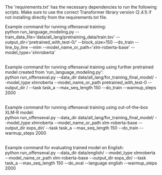 The 'requirements.txt' has the necessary dependencies to run the following scripts. Make sure to use the correct Transformer library version (2.4.1) if not installing directly from the requirements.txt file.

Example command for running offenseval training: <br>
python run_language_modeling.py --train_data_file='data/all_lang/pretraining_data/train.tsv' --output_dir='pretrained_with_test-0/' --block_size=150 --do_train --line_by_line --mlm --model_name_or_path='xlm-roberta-base'
--model_type='xlmroberta' <br><br>

Example command for running offenseval training using further pretrained model created from 'run_language_modeling.py': <br>
python run_offenseval.py --data_dir data/all_lang/for_training_final_model/ --model_type xlmroberta --model_name_or_path pretrained_with_test-0 --output_dir / --task task_a --max_seq_length 150 --do_train --warmup_steps 2000 <br><br>

Example command for running offenseval training using out-of-the-box XLM-R model: <br>
python run_offenseval.py --data_dir data/all_lang/for_training_final_model/ --model_type xlmroberta --model_name_or_path xlm-roberta-base --output_dir exps_dir/ --task task_a --max_seq_length 150 --do_train --warmup_steps 2000 <br><br>

Example command for evaluating trained model on English: <br>
python run_offenseval.py --data_dir data/english/ --model_type xlmroberta --model_name_or_path xlm-roberta-base --output_dir exps_dir/ --task task_a --max_seq_length 150 --do_eval --language english --warmup_steps 2000 <br><br>



